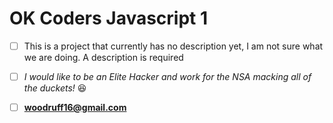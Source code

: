 # OK Coders Javascript 1

- [ ] This is a project that currently has no description yet, I am not sure what we are doing. A description is required

- [ ] *I would like to be an Elite Hacker and work for the NSA macking all of the duckets!* :laughing:

- [ ] **woodruff16@gmail.com**